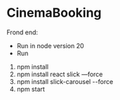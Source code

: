 # CinemaBooking

Frond end:

- Run in node version 20
- Run

1. npm install
2. npm install react slick —force
3. npm install slick-carousel --force
4. npm start
